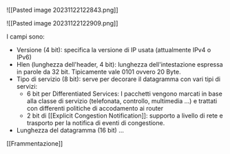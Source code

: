 ![[Pasted image 20231122122843.png]]


![[Pasted image 20231122122909.png]]

I campi sono:
- Versione (4 bit): specifica la versione di IP usata (attualmente IPv4 o IPv6)
- Hlen (lunghezza dell'header, 4 bit): lunghezza dell'intestazione espressa in parole da 32 bit. Tipicamente vale 0101 ovvero 20 Byte.
- Tipo di servizio (8 bit): serve per decorare il datagramma con vari tipi di servizi:
	- 6 bit per Differentiated Services: I pacchetti vengono marcati in base alla classe di servizio (telefonata, controllo, multimedia ...) e trattati con differenti politiche di accodamento ai router
	- 2 bit di [[Explicit Congestion Notification]]: supporto a livello di rete e trasporto per la notifica di eventi di congestione.
- Lunghezza del datagramma (16 bit)
...

[[Frammentazione]]